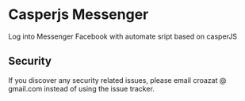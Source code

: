 # Casperjs Messenger
Log into Messenger Facebook with automate sript based on casperJS
## Security
If you discover any security related issues, please email croazat @ gmail.com instead of using the issue tracker.
